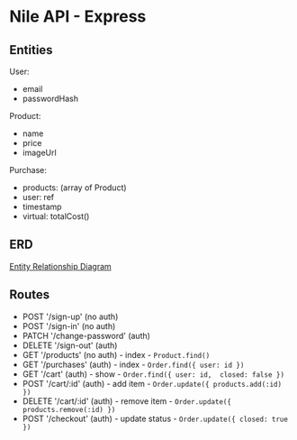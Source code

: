 # Nile API - Express


## Entities
User:
* email
* passwordHash

Product:
* name
* price
* imageUrl

Purchase:
* products: (array of Product)
* user: ref
* timestamp
* virtual: totalCost()

## ERD

[Entity Relationship Diagram](https://i.imgur.com/fQcOcT1.png)

## Routes

* POST '/sign-up' (no auth)
* POST '/sign-in' (no auth)
* PATCH '/change-password' (auth)
* DELETE '/sign-out' (auth)
* GET '/products' (no auth) - index - `Product.find()`
* GET '/purchases' (auth) - index - `Order.find({ user: id })`
* GET '/cart' (auth) - show - `Order.find({ user: id,  closed: false })`
* POST '/cart/:id' (auth) - add item - `Order.update({ products.add(:id) })`
* DELETE '/cart/:id' (auth) - remove item - `Order.update({ products.remove(:id) })`
* POST '/checkout' (auth) - update status - `Order.update({ closed: true })`
